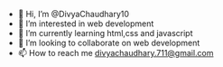 - 👋 Hi, I’m @DivyaChaudhary10
- 👀 I’m interested in web development
- 🌱 I’m currently learning html,css and javascript
- 💞️ I’m looking to collaborate on web development
- 📫 How to reach me divyachaudhary.711@gmail.com
<!---
DivyaChaudhary10/DivyaChaudhary10 is a ✨ special ✨ repository because its `README.md` (this file) appears on your GitHub profile.
You can click the Preview link to take a look at your changes.
--->
